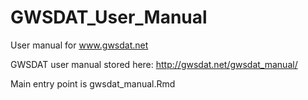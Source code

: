 # GWSDAT_User_Manual
User manual for www.gwsdat.net

GWSDAT user manual stored here: http://gwsdat.net/gwsdat_manual/

Main entry point is gwsdat_manual.Rmd

